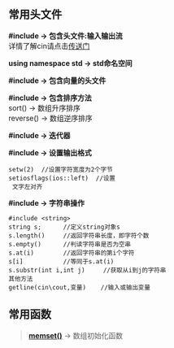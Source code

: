 常用头文件
---
**#include <iostream> -> 包含头文件:输入输出流**  
详情了解cin请点击[传送门](https://blog.csdn.net/weixin_41042404/article/details/80934191)  


**using namespace std -> std命名空间**  

**#include <vector> -> 包含向量的头文件**

**#include <algorithm> -> 包含排序方法**   
sort() -> 数组升序排序  
reverse() -> 数组逆序排序

**#include <iterator> -> 迭代器**  

**#include <iomanip> -> 设置输出格式**  
```
setw(2)  //设置字符宽度为2个字节  
setiosflags(ios::left)  //设置
 文字左对齐

```
**#include <string> -> 字符串操作**  

```
#include <string>
string s;      //定义string对象s
s.length()     //返回字符串长度，即字符个数
s.empty()      //判读字符串是否为空串
s.at(i)        //返回字符串的第i个字符
s[i]           //等同于s.at(i)
s.substr(int i,int j)     //获取从i到j的字符串
其他方法
getline(cin\cout,变量)    //输入或输出变量
```
常用函数  
---
> **[memset()](https://blog.csdn.net/qq_22122811/article/details/52738029)** -> 数组初始化函数



